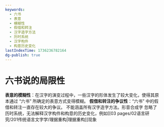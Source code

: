 ```yaml
---
keywords:
  - 六书
  - 表意
  - 模糊性
  - 假借和转注
  - 汉字造字方法
  - 历时系统
  - 汉字构件
  - 构意历史变化
lastIndexTime: 1736236782164
dg-publish: true
---
```

# 六书说的局限性 

**表意的模糊性**：在汉字的演变过程中，一些汉字的形体发生了较大变化，使得其原本通过 “六书” 所确定的表意方式变得模糊。
**假借和转注的争议性**：“六书” 中的假借和转注一直存在较大的争议。
不能涵盖所有汉字造字方法。形音合成字
忽略了历时系统，无法解释汉字构件和构意的历史变化，例如[[03 pages/02语言研究/201传统语言文字学/理据重构\|理据重构]]现象 



